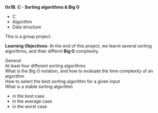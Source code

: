 **0x1B. C - Sorting algorithms & Big O**

* C
* Algorithm
* Data structure

This is a group project.


**Learning Objectives:**
At the end of this project, we learnt several sorting algorithms, and thier differnt **Big O** complexity.

General  
At least four different sorting algorithms    
What is the Big O notation, and how to evaluate the time complexity of an algorithm  
How to select the best sorting algorithm for a given input  
What is a stable sorting algorithm  


* in the best case
* in the average case
* in the worst case

